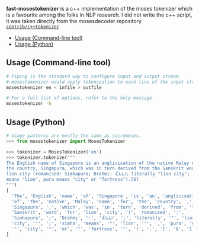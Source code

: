 
**fast-mosestokenizer** is a c++ implementation of the moses tokenizer
which is a favourite among the folks in NLP research.
I did not write the c++ script, it was taken directly from the mosesdecoder
repository [`contrib/c++tokenizer`](https://github.com/moses-smt/mosesdecoder/tree/master/contrib/c%2B%2Btokenizer)

- [Usage (Command-line tool)](#usage-command-line-tool)
- [Usage (Python)](#usage-python)

## Usage (Command-line tool)

```sh
# Piping is the standard way to configure input and output stream.
# mosestokenizer would apply tokenization to each line of the input stream.
mosestokenizer en < infile > outfile

# For a full list of options, refer to the help message.
mosestokenizer -h
```

## Usage (Python)

```py
# Usage patterns are mostly the same as sacremoses.
>>> from mosestokenizer import MosesTokenizer

>>> tokenizer = MosesTokenizer('en')
>>> tokenizer.tokenize("""
The English name of Singapore is an anglicisation of the native Malay name for
the country, Singapura, which was in turn derived from the Sanskrit word for
lion city (romanised: Siṃhapura; Brahmi: 𑀲𑀺𑀁𑀳𑀧𑀼𑀭; literally "lion city"; siṃha
means "lion", pura means "city" or "fortress").[8]
""")
[
  'The', 'English', 'name', 'of', 'Singapore', 'is', 'an', 'anglicisation',
  'of', 'the', 'native', 'Malay', 'name', 'for', 'the', 'country', ',',
  'Singapura', ',', 'which', 'was', 'in', 'turn', 'derived', 'from', 'the',
  'Sanskrit', 'word', 'for', 'lion', 'city', '(', 'romanised', ':',
  'Siṃhapura', ';', 'Brahmi', ':', '𑀲𑀺𑀁𑀳𑀧𑀼𑀭', ';', 'literally', '"', 'lion',
  'city', '"', ';', 'siṃha', 'means', '"', 'lion', '"', ',', 'pura', 'means',
  '"', 'city', '"', 'or', '"', 'fortress', '"', ')', '.', '[', '8', ']'
]
```
